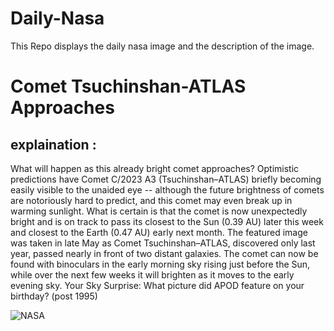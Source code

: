 # Daily-Nasa

This Repo displays the daily nasa image and the description of the image.

<!--NASA-->
# Comet Tsuchinshan-ATLAS Approaches
## explaination :

What will happen as this already bright comet approaches?  Optimistic predictions have Comet C/2023 A3 (Tsuchinshan–ATLAS) briefly becoming easily visible to the unaided eye -- although the future brightness of comets are notoriously hard to predict, and this comet may even break up in warming sunlight. What is certain is that the comet is now unexpectedly bright and is on track to pass its closest to the Sun (0.39 AU) later this week and closest to the Earth (0.47 AU) early next month.  The featured image was taken in late May as Comet Tsuchinshan–ATLAS, discovered only last year, passed nearly in front of two distant galaxies.  The comet can now be found with binoculars in the early morning sky rising just before the Sun, while over the next few weeks it will brighten as it moves to the early evening sky.   Your Sky Surprise: What picture did APOD feature on your birthday? (post 1995)

![NASA](https://apod.nasa.gov/apod/image/2409/Comet23A3_Valente_960.jpg)
<!--/NASA-->